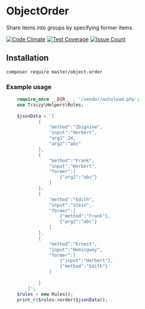 # ObjectOrder
Share items into groups by specifying former items.

[![Code Climate](https://codeclimate.com/github/trzczy/ObjectOrder/badges/gpa.svg)](https://codeclimate.com/github/trzczy/ObjectOrder)
[![Test Coverage](https://codeclimate.com/github/trzczy/ObjectOrder/badges/coverage.svg)](https://codeclimate.com/github/trzczy/ObjectOrder/coverage)
[![Issue Count](https://codeclimate.com/github/trzczy/ObjectOrder/badges/issue_count.svg)](https://codeclimate.com/github/trzczy/ObjectOrder)
## Installation
`composer require master/object-order`

### Example usage
```php
    require_once __DIR__ . '/vendor/autoload.php';
    use Trzczy\Helpers\Rules;
    
    $jsonData = '[
            {
                "method":"Zbigniew",
                "input":"Herbert",
                "arg1":24,
                "arg2":"abc"
            },
            {
                "method":"Frank",
                "input":"Herbert",
                "former":[
                    {"arg2":"abc"}
                ]
            },
            {
                "method":"Edith",
                "input":"Stein",
                "former":[
                    {"method":"Frank"},
                    {"arg2":"abc"}
                ]
            },
            {
                "method":"Ernest",
                "input":"Hemingway",
                "former":[
                    {"input":"Herbert"},
                    {"method":"Edith"}
                ]
    
            }
        ]';
    $rules = new Rules();
    print_r($rules->order($jsonData));
```
